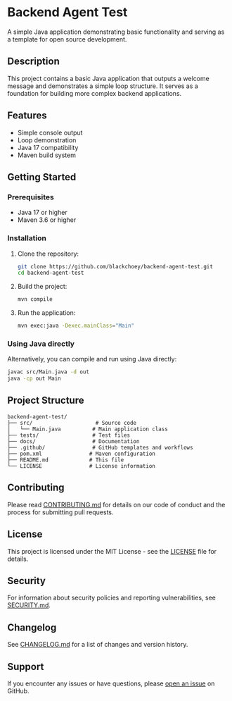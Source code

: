 # Backend Agent Test

A simple Java application demonstrating basic functionality and serving as a template for open source development.

## Description

This project contains a basic Java application that outputs a welcome message and demonstrates a simple loop structure. It serves as a foundation for building more complex backend applications.

## Features

- Simple console output
- Loop demonstration
- Java 17 compatibility
- Maven build system

## Getting Started

### Prerequisites

- Java 17 or higher
- Maven 3.6 or higher

### Installation

1. Clone the repository:
   ```bash
   git clone https://github.com/blackchoey/backend-agent-test.git
   cd backend-agent-test
   ```

2. Build the project:
   ```bash
   mvn compile
   ```

3. Run the application:
   ```bash
   mvn exec:java -Dexec.mainClass="Main"
   ```

### Using Java directly

Alternatively, you can compile and run using Java directly:

```bash
javac src/Main.java -d out
java -cp out Main
```

## Project Structure

```
backend-agent-test/
├── src/                    # Source code
│   └── Main.java          # Main application class
├── tests/                 # Test files
├── docs/                  # Documentation
├── .github/               # GitHub templates and workflows
├── pom.xml               # Maven configuration
├── README.md             # This file
└── LICENSE               # License information
```

## Contributing

Please read [CONTRIBUTING.md](CONTRIBUTING.md) for details on our code of conduct and the process for submitting pull requests.

## License

This project is licensed under the MIT License - see the [LICENSE](LICENSE) file for details.

## Security

For information about security policies and reporting vulnerabilities, see [SECURITY.md](SECURITY.md).

## Changelog

See [CHANGELOG.md](CHANGELOG.md) for a list of changes and version history.

## Support

If you encounter any issues or have questions, please [open an issue](https://github.com/blackchoey/backend-agent-test/issues) on GitHub.